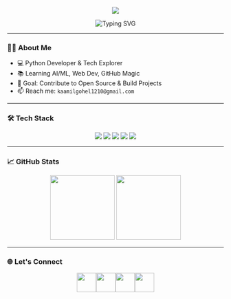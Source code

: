 <!-- README.md -->

<!-- 🎨 Custom Wave Header for Name -->
<p align="center">
  <img src="https://capsule-render.vercel.app/api?type=rounded&color=gradient&height=150&section=header&text=Kaamil%20Gohel&fontSize=42&fontColor=ffffff" />
</p>

<!-- ✨ Typing Animation -->
<p align="center">
  <img src="https://readme-typing-svg.herokuapp.com?font=Fira+Code&duration=2500&pause=700&color=58A6FF&center=true&vCenter=true&multiline=true&width=500&height=80&lines=Python+Developer;AI%20Enthusiast;Student;Always+Learning..." alt="Typing SVG" />
</p>

---

### 🧑‍💻 About Me  
- 💻 Python Developer & Tech Explorer  
- 📚 Learning AI/ML, Web Dev, GitHub Magic  
- 🎯 Goal: Contribute to Open Source & Build Projects  
- 📫 Reach me: `kaamilgohel1210@gmail.com`

---

### 🛠️ Tech Stack
<p align="center">
  <img src="https://img.shields.io/badge/Python-3776AB?style=for-the-badge&logo=python&logoColor=white" />
  <img src="https://img.shields.io/badge/HTML5-E34F26?style=for-the-badge&logo=html5&logoColor=white" />
  <img src="https://img.shields.io/badge/CSS3-1572B6?style=for-the-badge&logo=css3&logoColor=white" />
  <img src="https://img.shields.io/badge/Git-F05032?style=for-the-badge&logo=git&logoColor=white" />
  <img src="https://img.shields.io/badge/VS%20Code-007ACC?style=for-the-badge&logo=visual-studio-code&logoColor=white" />
</p>

---

### 📈 GitHub Stats
<p align="center">
  <img src="https://github-readme-stats.vercel.app/api?username=Kaamil1210&show_icons=true&theme=tokyonight" height="150" />
  <img src="https://github-readme-streak-stats.herokuapp.com?user=Kaamil1210&theme=tokyonight" height="150"/>
</p>

---

### 🌐 Let's Connect
<p align="center">
  <a href="https://linkedin.com/in/kaamil-gohel-693933374" target="_blank" title="LinkedIn">
    <img src="https://img.icons8.com/fluent/48/000000/linkedin.png" width="45"/>
  </a>&#8203;
  <a href="https://instagram.com/gohelkaamil" target="_blank" title="Instagram">
    <img src="https://img.icons8.com/fluent/48/000000/instagram-new.png" width="45"/>
  </a>&#8203;
  <a href="mailto:kaamilgohel1210@gmail.com" target="_blank" title="Email">
    <img src="https://img.icons8.com/fluent/48/000000/gmail.png" width="45"/>
  </a>&#8203;
  <a href="https://github.com/Kaamil1206" target="_blank" title="GitHub">
    <img src="https://img.icons8.com/fluent/48/000000/github.png" width="45"/>
  </a>
</p>
